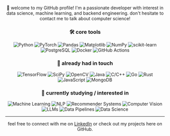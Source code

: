 <div align="center">

👋 welcome to my GitHub profile! I'm a passionate developer with interest in data science, machine learning, and backend engineering. don't hesitate to contact me to talk about computer science!

### 🛠 core tools
![Python](https://img.shields.io/badge/-Python-3776AB?style=for-the-badge&logo=Python&color=F3F3F3&logoColor=black)
![PyTorch](https://img.shields.io/badge/-PyTorch-EE4C2C?style=for-the-badge&logo=PyTorch&color=F3F3F3&logoColor=black)
![Pandas](https://img.shields.io/badge/-Pandas-150458?style=for-the-badge&logo=Pandas&color=F3F3F3&logoColor=black)
![Matplotlib](https://img.shields.io/badge/-Matplotlib-11557c?style=for-the-badge&logo=Matplotlib&color=F3F3F3&logoColor=black)
![NumPy](https://img.shields.io/badge/-NumPy-013243?style=for-the-badge&logo=NumPy&color=F3F3F3&logoColor=black)
![scikit-learn](https://img.shields.io/badge/scikit--learn-%23F7931E.svg?style=for-the-badge&logo=scikit-learn&color=F3F3F3&logoColor=black)
![PostgreSQL](https://img.shields.io/badge/-PostgreSQL-4169E1?style=for-the-badge&logo=PostgreSQL&color=F3F3F3&logoColor=black)
![Docker](https://img.shields.io/badge/-Docker-2496ED?style=for-the-badge&logo=Docker&color=F3F3F3&logoColor=black)
![GitHub Actions](https://img.shields.io/badge/-GitHub_Actions-2088FF?style=for-the-badge&logo=GitHubActions&color=F3F3F3&logoColor=black)


### 👀 already had in touch
![TensorFlow](https://img.shields.io/badge/TensorFlow-%23FF6F00.svg?style=for-the-badge&logo=TensorFlow&color=F3F3F3&logoColor=black)
![SciPy](https://img.shields.io/badge/SciPy-%230C55A5.svg?style=for-the-badge&logo=scipy&color=F3F3F3&logoColor=black)
![OpenCV](https://img.shields.io/badge/-OpenCV-5C3EE8?style=for-the-badge&logo=OpenCV&color=F3F3F3&logoColor=black)
![Java](https://img.shields.io/badge/Java-%23ED8B00.svg?style=for-the-badge&logo=openjdk&color=F3F3F3&logoColor=black)
![C/C++](https://img.shields.io/badge/-C%2FC%2B%2B-00599C?style=for-the-badge&logo=C&color=F3F3F3&logoColor=black)
![Go](https://img.shields.io/badge/-Go-00ADD8?style=for-the-badge&logo=Go&color=F3F3F3&logoColor=black)
![Rust](https://img.shields.io/badge/-Rust-000000?style=for-the-badge&logo=Rust&color=F3F3F3&logoColor=black)
![JavaScript](https://img.shields.io/badge/-JavaScript-F7DF1E?style=for-the-badge&logo=JavaScript&color=F3F3F3&logoColor=black)
![MongoDB](https://img.shields.io/badge/-MongoDB-47A248?style=for-the-badge&logo=MongoDB&color=F3F3F3&logoColor=black)


### 🌱 currently studying / interested in
![Machine Learning](https://img.shields.io/badge/-Machine_Learning-FF6F00?style=for-the-badge&color=F3F3F3)
![NLP](https://img.shields.io/badge/-NLP-0000FF?style=for-the-badge&color=F3F3F3)
![Recommender Systems](https://img.shields.io/badge/-Recommender_Systems-FF6F00?style=for-the-badge&color=F3F3F3)
![Computer Vision](https://img.shields.io/badge/-Computer_Vision-5C3EE8?style=for-the-badge&color=F3F3F3)
![LLMs](https://img.shields.io/badge/-LLMs-FF6F00?style=for-the-badge&lstyle=for-the-badge&color=F3F3F3)
![Data Pipelines](https://img.shields.io/badge/-Data_Pipelines-306998?style=for-the-badge&color=F3F3F3)
![Data Science](https://img.shields.io/badge/-Data_Science-3776AB?style=for-the-badge&color=F3F3F3)

--- 

feel free to connect with me on [LinkedIn](https://www.linkedin.com/in/gustavohroos/) or check out my projects here on GitHub.

</div>
